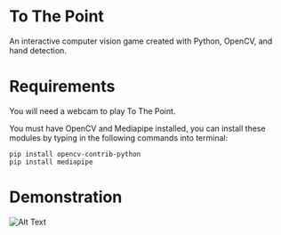 # To The Point
An interactive computer vision game created with Python, OpenCV, and hand detection. 

# Requirements 
You will need a webcam to play To The Point.

You must have OpenCV and Mediapipe installed, you can install these modules by typing in the following commands into terminal:
```
pip install opencv-contrib-python
pip install mediapipe
```

# Demonstration
![Alt Text](https://github.com/davidtran001/To_The_Point/blob/main/images/tothepoint-1.gif?raw=true)

